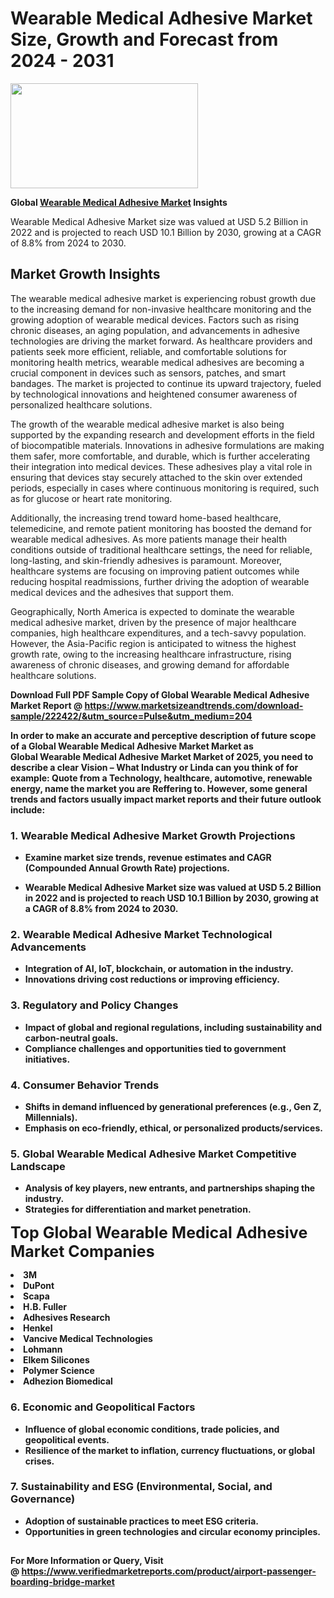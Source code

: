 <H1>Wearable Medical Adhesive Market Size, Growth and Forecast from 2024 - 2031</H1><img class="aligncenter size-medium wp-image-584254" src="https://thirdeyenews.in/wp-content/uploads/2024/09/Global-Market-Research-300x168.jpeg" alt="" width="300" height="168" /><p><strong>Global&nbsp;<a href="https://www.marketsizeandtrends.com/download-sample/222422/&amp;utm_source=Pulse&amp;utm_medium=204">Wearable Medical Adhesive Market</a> Insights</strong></p><p>Wearable Medical Adhesive Market size was valued at USD 5.2 Billion in 2022 and is projected to reach USD 10.1 Billion by 2030, growing at a CAGR of 8.8% from 2024 to 2030.</p><p><h2>Market Growth Insights</h2> <p>The wearable medical adhesive market is experiencing robust growth due to the increasing demand for non-invasive healthcare monitoring and the growing adoption of wearable medical devices. Factors such as rising chronic diseases, an aging population, and advancements in adhesive technologies are driving the market forward. As healthcare providers and patients seek more efficient, reliable, and comfortable solutions for monitoring health metrics, wearable medical adhesives are becoming a crucial component in devices such as sensors, patches, and smart bandages. The market is projected to continue its upward trajectory, fueled by technological innovations and heightened consumer awareness of personalized healthcare solutions.</p> <p><strong></strong></p> <p>The growth of the wearable medical adhesive market is also being supported by the expanding research and development efforts in the field of biocompatible materials. Innovations in adhesive formulations are making them safer, more comfortable, and durable, which is further accelerating their integration into medical devices. These adhesives play a vital role in ensuring that devices stay securely attached to the skin over extended periods, especially in cases where continuous monitoring is required, such as for glucose or heart rate monitoring.</p> <p>Additionally, the increasing trend toward home-based healthcare, telemedicine, and remote patient monitoring has boosted the demand for wearable medical adhesives. As more patients manage their health conditions outside of traditional healthcare settings, the need for reliable, long-lasting, and skin-friendly adhesives is paramount. Moreover, healthcare systems are focusing on improving patient outcomes while reducing hospital readmissions, further driving the adoption of wearable medical devices and the adhesives that support them.</p> <p>Geographically, North America is expected to dominate the wearable medical adhesive market, driven by the presence of major healthcare companies, high healthcare expenditures, and a tech-savvy population. However, the Asia-Pacific region is anticipated to witness the highest growth rate, owing to the increasing healthcare infrastructure, rising awareness of chronic diseases, and growing demand for affordable healthcare solutions.</p> <p><strong></p><p><span class=""><strong>Download Full PDF Sample Copy of Global Wearable Medical Adhesive Market Report</strong> @ <a href="https://www.marketsizeandtrends.com/download-sample/222422/&amp;utm_source=Pulse&amp;utm_medium=204" target="_blank">https://www.marketsizeandtrends.com/download-sample/222422/&amp;utm_source=Pulse&amp;utm_medium=204</a></span></p><p>In order to make an accurate and perceptive description of future scope of a Global&nbsp;Wearable Medical Adhesive Market Market as Global&nbsp;Wearable Medical Adhesive Market Market of 2025, you need to describe a clear Vision &ndash; What Industry or Linda can you think of for example: Quote from a Technology, healthcare, automotive, renewable energy, name the market you are Reffering to. However, some general trends and factors usually impact market reports and their future outlook include:</p><h3>1.&nbsp;<strong>Wearable Medical Adhesive Market Growth Projections</strong></h3><ul><li>Examine market size trends, revenue estimates and CAGR (Compounded Annual Growth Rate) projections.</li><li><p>Wearable Medical Adhesive Market size was valued at USD 5.2 Billion in 2022 and is projected to reach USD 10.1 Billion by 2030, growing at a CAGR of 8.8% from 2024 to 2030.</p></li></ul><h3>2.&nbsp;<strong>Wearable Medical Adhesive Market Technological Advancements</strong></h3><ul><li>Integration of AI, IoT, blockchain, or automation in the industry.</li><li>Innovations driving cost reductions or improving efficiency.</li></ul><h3>3.&nbsp;<strong>Regulatory and Policy Changes</strong></h3><ul><li>Impact of global and regional regulations, including sustainability and carbon-neutral goals.</li><li>Compliance challenges and opportunities tied to government initiatives.</li></ul><h3>4.&nbsp;<strong>Consumer Behavior Trends</strong></h3><ul><li>Shifts in demand influenced by generational preferences (e.g., Gen Z, Millennials).</li><li>Emphasis on eco-friendly, ethical, or personalized products/services.</li></ul><h3>5.&nbsp;<strong>Global Wearable Medical Adhesive Market Competitive Landscape</strong></h3><ul><li>Analysis of key players, new entrants, and partnerships shaping the industry.</li><li>Strategies for differentiation and market penetration.</li></ul><p data-pm-slice="1 1 []"><span style="color: inherit; font-family: inherit; font-size: 25px;">Top Global Wearable Medical Adhesive Market Companies</span></p><div class="" data-test-id=""><p><li>3M</li><li> DuPont</li><li> Scapa</li><li> H.B. Fuller</li><li> Adhesives Research</li><li> Henkel</li><li> Vancive Medical Technologies</li><li> Lohmann</li><li> Elkem Silicones</li><li> Polymer Science</li><li> Adhezion Biomedical</li></p></div><h3>6.&nbsp;<strong>Economic and Geopolitical Factors</strong></h3><ul><li>Influence of global economic conditions, trade policies, and geopolitical events.</li><li>Resilience of the market to inflation, currency fluctuations, or global crises.</li></ul><h3>7.&nbsp;<strong>Sustainability and ESG (Environmental, Social, and Governance)</strong></h3><ul><li>Adoption of sustainable practices to meet ESG criteria.</li><li>Opportunities in green technologies and circular economy principles.</li></ul><h2><strong style="font-size: 14px;">For More Information or Query, Visit @&nbsp;</strong><a style="background-color: #ffffff; font-size: 14px;" href="https://www.marketsizeandtrends.com/report/wearable-medical-adhesive-market/" target="_blank">https://www.verifiedmarketreports.com/product/airport-passenger-boarding-bridge-market</a></h2>

